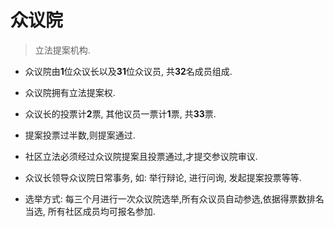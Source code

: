 # 众议院

> 立法提案机构.

* 众议院由**1**位众议长以及**31**位众议员, 共**32**名成员组成.

* 众议院拥有立法提案权.

* 众议长的投票计**2**票, 其他议员一票计**1**票, 共**33**票.

* 提案投票过半数,则提案通过.

* 社区立法必须经过众议院提案且投票通过,才提交参议院审议.

* 众议长领导众议院日常事务, 如: 举行辩论, 进行问询, 发起提案投票等等.

* 选举方式: 每三个月进行一次众议院选举,所有众议员自动参选,依据得票数排名当选, 所有社区成员均可报名参加.
